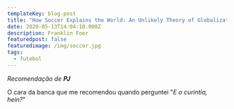 ```yaml
---
templateKey: blog-post
title: "How Soccer Explains the World: An Unlikely Theory of Globalization"
date: 2020-05-13T14:04:10.000Z
description: Franklin Foer
featuredpost: false
featuredimage: /img/soccer.jpg
tags:
  - futebol
---
```

_Recomendação de **PJ**_

O cara da banca que me recomendou quando perguntei "*E o curintia, hein?*"